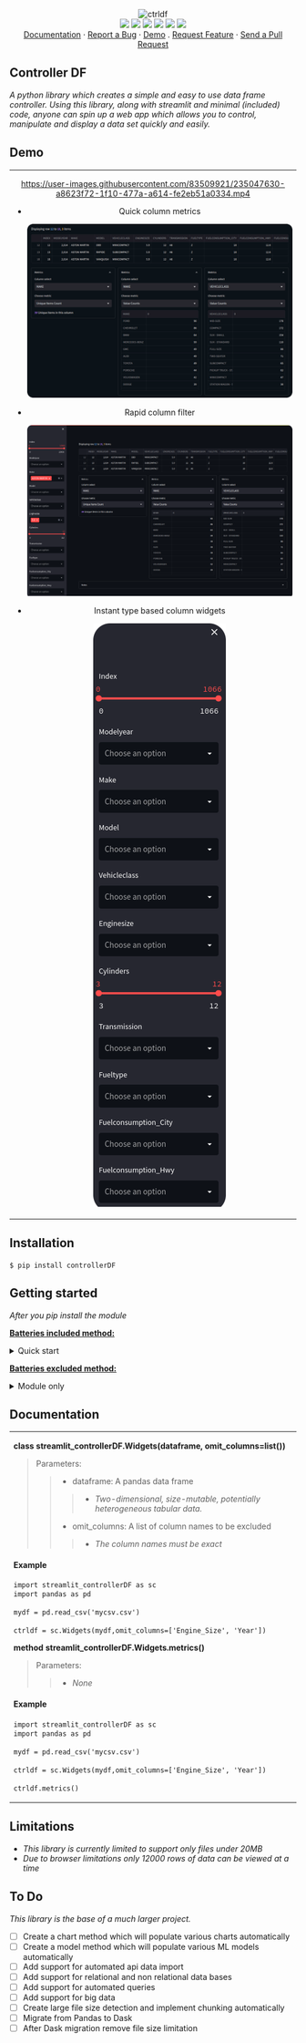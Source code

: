 <p align="center">
  <img src="https://i.imgur.com/4TfRxmI.png" alt="ctrldf"></img>
  <br/>
  <a href="https://www.python.org/"><img src="https://img.shields.io/badge/python-3670A0?style=plastic&logo=python&logoColor=ffdd54"></img></a>
  <a href="https://streamlit.io/"><img src="https://img.shields.io/badge/-Streamlit-61DAFB?style=plastic&logo=streamlit"></img></a>
  <a href="https://matplotlib.org/"><img src="https://img.shields.io/badge/Matplotlib-%23ffffff.svg?style=plastic&logo=matplotlib&logoColor=black"></img></a>
  <a href="https://numpy.org/doc/stable/index.html"><img src="https://img.shields.io/badge/numpy-%23013243.svg?style=plastic&logo=numpy&logoColor=white"></img></a>
  <a href="https://pandas.pydata.org/docs/index.html"><img src="https://img.shields.io/badge/pandas-%23150458.svg?style=plastic&logo=pandas&logoColor=white"></img></a>
  <a href="http://opensource.org/licenses/MIT"><img src="https://img.shields.io/badge/License-MIT-yellow.svg?style=plastic"></img></a>
  </a>

  
  <br/>
  <a href="#Documentation">Documentation</a> ·
  <a href="https://github.com/joshjetson/SCDF/issues">Report a Bug</a> ·
  <a href="#Demo">Demo</a> .
  <a href="https://github.com/joshjetson/SCDF/issues">Request Feature</a> ·
  <a href="https://github.com/joshjetson/SCDF/pulls">Send a Pull Request</a>

</p>

## Controller DF

[]()

<i>A python library which creates a simple and easy to use data frame controller.
Using this library, along with streamlit and minimal (*included*) code, anyone can spin up a web app which allows you to control, manipulate and display a data set quickly and easily.
</i>

## Demo

<table>
<tr>
<td>
<center>

  https://user-images.githubusercontent.com/83509921/235047630-a8623f72-1f10-477a-a614-fe2eb51a0334.mp4

- Quick column metrics

  <img src="/pics/ex1.gif"></img>

- Rapid column filter

  <img src="/pics/ex3.png"></img>

- Instant type based column widgets

  <img src="/pics/ex2.png"></img>
</center>

</table>
</tr>
</td>

## Installation

```
$ pip install controllerDF
```

## Getting started

<i>After you pip install the module</i>

<ins>

**Batteries included method:**

</ins>

<details><summary>Quick start</summary>

>
> - `Copy the included test_code.py`
> - `Rename the file to your projects name`
> ~~~
> $ streamlit run your_project.py 
> ~~~
> - `Drag and drop csv file`
> - `Enjoy!`

</details>

<ins>

**Batteries excluded method:**

</ins>

<details><summary>Module only</summary>

> ~~~
> import streamlit_controllerDF as sc
> ~~~
> - `see documentation for usage`


</details>

## Documentation

<table>
<tr>
<td>

**class streamlit_controllerDF.Widgets(dataframe, omit_columns=list())**


> Parameters:
>> - dataframe: A pandas data frame
>>> - *Two-dimensional, size-mutable, potentially heterogeneous tabular data.*
>> - omit_columns: A list of column names to be excluded
>>> - *The column names must be exact*

#### Example
```
import streamlit_controllerDF as sc
import pandas as pd

mydf = pd.read_csv('mycsv.csv')

ctrldf = sc.Widgets(mydf,omit_columns=['Engine_Size', 'Year'])
```

**method streamlit_controllerDF.Widgets.metrics()**

> Parameters:
>> - *None*

#### Example
```
import streamlit_controllerDF as sc
import pandas as pd

mydf = pd.read_csv('mycsv.csv')

ctrldf = sc.Widgets(mydf,omit_columns=['Engine_Size', 'Year'])

ctrldf.metrics()
```

</table>
</tr>
</td>

## Limitations
- *This library is currently limited to support only files under 20MB*
- *Due to browser limitations only 12000 rows of data can be viewed at a time*

## To Do
*This library is the base of a much larger project.*
- [ ] Create a chart method which will populate various charts automatically
- [ ] Create a model method which will populate various ML models automatically
- [ ] Add support for automated api data import
- [ ] Add support for relational and non relational data bases
- [ ] Add support for automated queries
- [ ] Add support for big data
- [ ] Create large file size detection and implement chunking automatically
- [ ] Migrate from Pandas to Dask
- [ ] After Dask migration remove file size limitation
